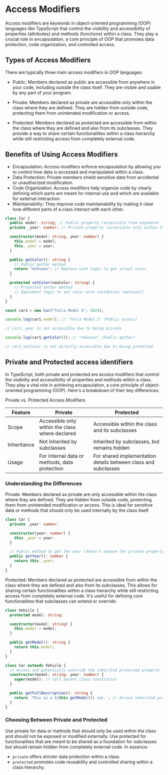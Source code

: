 # Access Modifiers

Access modifiers are keywords in object-oriented programming (OOP) languages like TypeScript that control the visibility and accessibility of properties (attributes) and methods (functions) within a class. They play a crucial role in encapsulation, a core principle of OOP that promotes data protection, code organization, and controlled access.

## Types of Access Modifiers

There are typically three main access modifiers in OOP languages:

- Public: Members declared as public are accessible from anywhere in your code, including outside the class itself. They are visible and usable by any part of your program.

- Private: Members declared as private are accessible only within the class where they are defined. They are hidden from outside code, protecting them from unintended modification or access.

- Protected: Members declared as protected are accessible from within the class where they are defined and also from its subclasses. They provide a way to share certain functionalities within a class hierarchy while still restricting access from completely external code.

## Benefits of Using Access Modifiers

- Encapsulation: Access modifiers enforce encapsulation by allowing you to control how data is accessed and manipulated within a class.
- Data Protection: Private members shield sensitive data from accidental or unauthorized modification.
- Code Organization: Access modifiers help organize code by clearly defining which parts are meant for internal use and which are available for external interaction.
- Maintainability: They improve code maintainability by making it clear how different parts of a class interact with each other.

```ts
class Car {
  public model: string; // Public property (accessible from anywhere)
  private _year: number; // Private property (accessible only within the class)

  constructor(model: string, year: number) {
    this.model = model;
    this._year = year;
  }

  public getColor(): string {
    // Public getter method
    return "Unknown"; // Replace with logic to get actual color
  }

  protected setColor(newColor: string) {
    // Protected setter method
    // Implement logic to set color with validation (optional)
  }
}

const car1 = new Car("Tesla Model S", 2024);

console.log(car1.model); // "Tesla Model S" (Public access)

// car1._year is not accessible due to being private

console.log(car1.getColor()); // "Unknown" (Public getter)

// car1.setColor is not directly accessible due to being protected
```

## Private and Protected access identifiers

In TypeScript, both private and protected are access modifiers that control the visibility and accessibility of properties and methods within a class. They play a vital role in achieving encapsulation, a core principle of object-oriented programming (OOP). Here's a breakdown of their key differences:

Private vs. Protected Access Modifiers

| Feature     | Private                                         | Protected                                                      |
| ----------- | ----------------------------------------------- | -------------------------------------------------------------- |
| Scope       | Accessible only within the class where declared | Accessible within the class and its subclasses                 |
| Inheritance | Not inherited by subclasses                     | Inherited by subclasses, but remains hidden                    |
| Usage       | For internal data or methods, data protection   | For shared implementation details between class and subclasses |

### Understanding the Differences

Private: Members declared as private are only accessible within the class where they are defined. They are hidden from outside code, protecting them from unintended modification or access. This is ideal for sensitive data or methods that should only be used internally by the class itself.

```ts
class Car {
  private _year: number;

  constructor(year: number) {
    this._year = year;
  }

  // Public method to get the year (doesn't expose the private property directly)
  public getYear(): number {
    return this._year;
  }
}
```

Protected: Members declared as protected are accessible from within the class where they are defined and also from its subclasses. This allows for sharing certain functionalities within a class hierarchy while still restricting access from completely external code. It's useful for defining core functionalities that subclasses can extend or override.

```ts
class Vehicle {
  protected model: string;

  constructor(model: string) {
    this.model = model;
  }

  public getModel(): string {
    return this.model;
  }
}

class Car extends Vehicle {
  // Access and potentially override the inherited protected property
  constructor(model: string, year: number) {
    super(model); // Call parent class constructor
  }

  public getFullDescription(): string {
    return `This is a ${this.getModel()} car.`; // Access inherited protected property
  }
}
```

### Choosing Between Private and Protected

Use private for data or methods that should only be used within the class and should not be exposed or modified externally.
Use protected for functionalities that are meant to be shared as a foundation for subclasses but should remain hidden from completely external code.
In essence:

- `private` offers stricter data protection within a class.
- `protected` promotes code reusability and controlled sharing within a class hierarchy.
